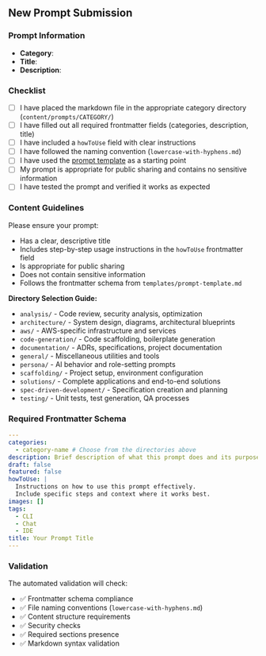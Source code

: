 ## New Prompt Submission

### Prompt Information

- **Category**: <!-- Select: analysis, architecture, aws, code-generation, documentation, general, persona, scaffolding, solutions, spec-driven-development, testing -->
- **Title**: <!-- Brief, descriptive title -->
- **Description**: <!-- What does this prompt accomplish? -->

### Checklist

- [ ] I have placed the markdown file in the appropriate category directory (`content/prompts/CATEGORY/`)
- [ ] I have filled out all required frontmatter fields (categories, description, title)
- [ ] I have included a `howToUse` field with clear instructions
- [ ] I have followed the naming convention (`lowercase-with-hyphens.md`)
- [ ] I have used the [prompt template](../../templates/prompt-template.md) as a starting point
- [ ] My prompt is appropriate for public sharing and contains no sensitive information
- [ ] I have tested the prompt and verified it works as expected

### Content Guidelines

Please ensure your prompt:

- Has a clear, descriptive title
- Includes step-by-step usage instructions in the `howToUse` frontmatter field
- Is appropriate for public sharing
- Does not contain sensitive information
- Follows the frontmatter schema from `templates/prompt-template.md`

**Directory Selection Guide:**

- `analysis/` - Code review, security analysis, optimization
- `architecture/` - System design, diagrams, architectural blueprints
- `aws/` - AWS-specific infrastructure and services
- `code-generation/` - Code scaffolding, boilerplate generation
- `documentation/` - ADRs, specifications, project documentation
- `general/` - Miscellaneous utilities and tools
- `persona/` - AI behavior and role-setting prompts
- `scaffolding/` - Project setup, environment configuration
- `solutions/` - Complete applications and end-to-end solutions
- `spec-driven-development/` - Specification creation and planning
- `testing/` - Unit tests, test generation, QA processes

### Required Frontmatter Schema

```yaml
---
categories:
  - category-name # Choose from the directories above
description: Brief description of what this prompt does and its purpose
draft: false
featured: false
howToUse: |
  Instructions on how to use this prompt effectively.
  Include specific steps and context where it works best.
images: []
tags:
  - CLI
  - Chat
  - IDE
title: Your Prompt Title
---
```

### Validation

The automated validation will check:

- ✅ Frontmatter schema compliance
- ✅ File naming conventions (`lowercase-with-hyphens.md`)
- ✅ Content structure requirements
- ✅ Security checks
- ✅ Required sections presence
- ✅ Markdown syntax validation
